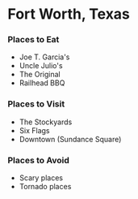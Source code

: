 # Fort Worth, Texas

### Places to Eat
- Joe T. Garcia's
- Uncle Julio's
- The Original
- Railhead BBQ

### Places to Visit
- The Stockyards
- Six Flags
- Downtown (Sundance Square)

### Places to Avoid
- Scary places
- Tornado places